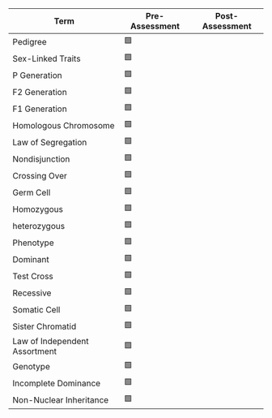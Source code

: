 | Term                          | Pre-Assessment | Post-Assessment |
| ----------------------------- | -------------- | --------------- |
| Pedigree                      | 🟩               |                 |
| Sex-Linked Traits             |   🟩             |                 |
| P Generation                  |     🟩           |                 |
| F2 Generation                 |       🟩         |                 |
| F1 Generation                 |         🟩       |                 |
| Homologous Chromosome         |         🟩       |                 |
| Law of Segregation            |         🟩       |                 |
| Nondisjunction                |         🟩       |                 |
| Crossing Over                 |         🟩       |                 |
| Germ Cell                     |         🟩       |                 |
| Homozygous                    |         🟩       |                 |
| heterozygous                  |         🟩       |                 |
| Phenotype                     |         🟩       |                 |
| Dominant                      |         🟩       |                 |
| Test Cross                    |         🟩       |                 |
| Recessive                     |         🟩       |                 |
| Somatic Cell                  |         🟩       |                 |
| Sister Chromatid              |         🟩       |                 |
| Law of Independent Assortment |         🟩       |                 |
| Genotype                      |         🟩       |                 |
| Incomplete Dominance          |         🟩       |                 |
| Non-Nuclear Inheritance       |         🟩       |                 |